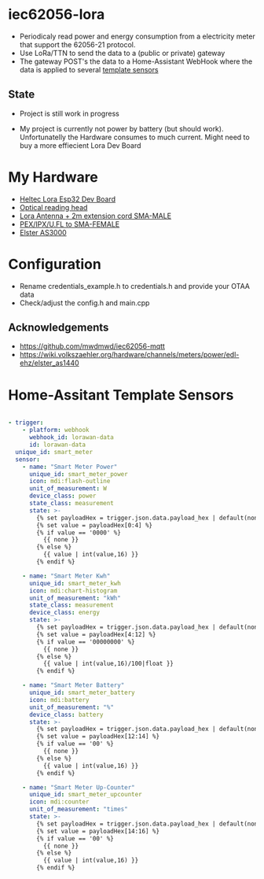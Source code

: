 # iec62056-lora
- Periodicaly read power and energy consumption from a electricity meter that support the 62056-21 protocol. 
- Use LoRa/TTN to send the data to a (public or private) gateway 
- The gateway POST's the data to a Home-Assistant WebHook where the data is applied to several [template sensors](https://www.home-assistant.io/integrations/template/)


## State 

- Project is still work in progress

- My project is currently not power by battery (but should work). Unfortunatelly the Hardware consumes to much current. Might need to buy a more effiecient Lora Dev Board


# My Hardware
- [Heltec Lora Esp32 Dev Board](https://www.bastelgarage.ch/heltec-automation/wifi-lora-32-v2-sx1276-868mhz-mit-oled)
- [Optical reading head](https://www.ebay.de/itm/313460034498)
- [Lora Antenna + 2m extension cord SMA-MALE](https://shopofthings.ch/shop/prototyping/netzwerk/868mhz-lorawan-lora-atenne-mit-3m-verlaengerungskabel-5dbi-sma-male-915mhz-gsm/)
- [PEX/IPX/U.FL to SMA-FEMALE](https://shopofthings.ch/shop/prototyping/kabel/antennenverlaengerung-ipex-ipx-u-fl-auf-sma-female-rg178-25cm/)
- [Elster AS3000](https://wiki.volkszaehler.org/hardware/channels/meters/power/edl-ehz/elster_as3000)


# Configuration
- Rename credentials_example.h to credentials.h and provide your OTAA data
- Check/adjust the config.h and main.cpp


## Acknowledgements 
- https://github.com/mwdmwd/iec62056-mqtt
- https://wiki.volkszaehler.org/hardware/channels/meters/power/edl-ehz/elster_as1440


# Home-Assitant Template Sensors

```yaml

- trigger:
    - platform: webhook
      webhook_id: lorawan-data
      id: lorawan-data
  unique_id: smart_meter
  sensor:
    - name: "Smart Meter Power"
      unique_id: smart_meter_power
      icon: mdi:flash-outline
      unit_of_measurement: W
      device_class: power
      state_class: measurement
      state: >-
        {% set payloadHex = trigger.json.data.payload_hex | default(none) %}
        {% set value = payloadHex[0:4] %}
        {% if value == '0000' %}
          {{ none }}
        {% else %}
          {{ value | int(value,16) }}
        {% endif %}

    - name: "Smart Meter Kwh"
      unique_id: smart_meter_kwh
      icon: mdi:chart-histogram
      unit_of_measurement: "kWh"
      state_class: measurement
      device_class: energy
      state: >-
        {% set payloadHex = trigger.json.data.payload_hex | default(none) %}
        {% set value = payloadHex[4:12] %}
        {% if value == '00000000' %}
          {{ none }}
        {% else %}
          {{ value | int(value,16)/100|float }}
        {% endif %}

    - name: "Smart Meter Battery"
      unique_id: smart_meter_battery
      icon: mdi:battery
      unit_of_measurement: "%"
      device_class: battery
      state: >-
        {% set payloadHex = trigger.json.data.payload_hex | default(none) %}
        {% set value = payloadHex[12:14] %}
        {% if value == '00' %}
          {{ none }}
        {% else %}
          {{ value | int(value,16) }}
        {% endif %}

    - name: "Smart Meter Up-Counter"
      unique_id: smart_meter_upcounter
      icon: mdi:counter
      unit_of_measurement: "times"
      state: >-
        {% set payloadHex = trigger.json.data.payload_hex | default(none) %}
        {% set value = payloadHex[14:16] %}
        {% if value == '00' %}
          {{ none }}
        {% else %}
          {{ value | int(value,16) }}
        {% endif %}

```
